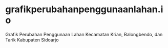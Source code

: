 # grafikperubahanpenggunaanlahan.io
Grafik Perubahan Penggunaan Lahan Kecamatan Krian, Balongbendo, dan Tarik Kabupaten Sidoarjo
